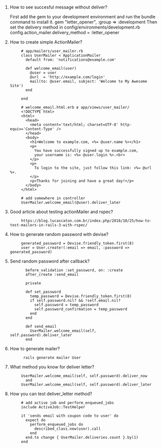 1. How to see succesful message without deliver?
      
      First add the gem to your development environment and run the bundle command to install it.
            gem "letter_opener", :group => :development
      Then set the delivery method in config/environments/development.rb
            config.action_mailer.delivery_method = :letter_opener
2. How to create simple ActionMailer? 
      
            # app/mailers/user_mailer.rb
            class UserMailer < ApplicationMailer
              default from: 'notifications@example.com'

              def welcome_email(user)
                @user = user
                @url  = 'http://example.com/login'
                mail(to: @user.email, subject: 'Welcome to My Awesome Site')
              end

            end

            # welcome_email.html.erb в app/views/user_mailer/
            <!DOCTYPE html>
            <html>
              <head>
                <meta content='text/html; charset=UTF-8' http-equiv='Content-Type' />
              </head>
              <body>
                <h1>Welcome to example.com, <%= @user.name %></h1>
                <p>
                  You have successfully signed up to example.com,
                  your username is: <%= @user.login %>.<br>
                </p>
                <p>
                  To login to the site, just follow this link: <%= @url %>.
                </p>
                <p>Thanks for joining and have a great day!</p>
              </body>
            </html>

            # add somewhere in controller
            UserMailer.welcome_email(@user).deliver_later
3. Good article about testing actionMailer and rspec?
            
            https://blog.lucascaton.com.br/index.php/2010/10/25/how-to-test-mailers-in-rails-3-with-rspec/
4. How to generate random password with devise?
            
            generated_password = Devise.friendly_token.first(8)
            user = User.create!(:email => email, :password => generated_password)
5. Send random password after callback?
            
              before_validation :set_password, on: :create
              after_create :send_email

              private

              def set_password
                temp_password = Devise.friendly_token.first(8)
                if self.password.nil? && !self.email.nil?
                  self.password = temp_password
                  self.password_confirmation = temp_password
                end
              end

              def send_email
                UserMailer.welcome_email(self, self.password).deliver_later
              end
6. How to generate mailer?
            
             rails generate mailer User
7. What method you know for deliver letter?
            
            UserMailer.welcome_email(self, self.password).deliver_now
              and
            UserMailer.welcome_email(self, self.password).deliver_later
 
8. How you can test deliver_letter method?
            
            # add active job and perform_enqueued_jobs
            include ActiveJob::TestHelper
            
            it 'sends email with coupon code to user' do
              expect do
                perform_enqueued_jobs do
                  described_class.new(user).call
                end
              end.to change { UserMailer.deliveries.count }.by(1)
            end
            
